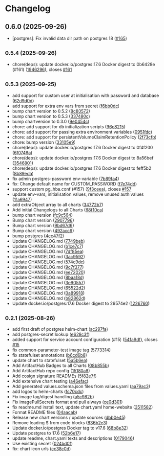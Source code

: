 # Changelog

## 0.6.0 (2025-09-26)

* [postgres]: Fix invalid data dir path on postgres 18 ([#165](https://github.com/CloudPirates-io/helm-charts/pull/165))

## <small>0.5.4 (2025-09-26)</small>

* chore(deps): update docker.io/postgres:17.6 Docker digest to 0b6428e (#161) ([1946296](https://github.com/CloudPirates-io/helm-charts/commit/1946296)), closes [#161](https://github.com/CloudPirates-io/helm-charts/issues/161)

## <small>0.5.3 (2025-09-25)</small>

* add support for custom user at initialisation with password and database ([62d9d0d](https://github.com/CloudPirates-io/helm-charts/commit/62d9d0d))
* add support for extra env vars from secret ([f6bb0dc](https://github.com/CloudPirates-io/helm-charts/commit/f6bb0dc))
* bump chart version to 0.5.2 ([8c80572](https://github.com/CloudPirates-io/helm-charts/commit/8c80572))
* bump chart version to 0.5.3 ([337480c](https://github.com/CloudPirates-io/helm-charts/commit/337480c))
* bump chartversion to 0.3.0 ([9e0454c](https://github.com/CloudPirates-io/helm-charts/commit/9e0454c))
* chore: add support for db initialization scripts ([96c8215](https://github.com/CloudPirates-io/helm-charts/commit/96c8215))
* chore: add support for passing extra environment variables ([0951fdc](https://github.com/CloudPirates-io/helm-charts/commit/0951fdc))
* chore: add support for persistentVolumeClaimRetentionPolicy ([2f73cfb](https://github.com/CloudPirates-io/helm-charts/commit/2f73cfb))
* chore: bump version ([33105e9](https://github.com/CloudPirates-io/helm-charts/commit/33105e9))
* chore(deps): update docker.io/postgres:17.6 Docker digest to 0f4f200 ([6f0746a](https://github.com/CloudPirates-io/helm-charts/commit/6f0746a))
* chore(deps): update docker.io/postgres:17.6 Docker digest to 8a56bef ([3546801](https://github.com/CloudPirates-io/helm-charts/commit/3546801))
* chore(deps): update docker.io/postgres:17.6 Docker digest to feff5b2 ([8b89eda](https://github.com/CloudPirates-io/helm-charts/commit/8b89eda))
* fix admin postgres-password env-variable ([7b89fa4](https://github.com/CloudPirates-io/helm-charts/commit/7b89fa4))
* fix: Change default name for CUSTOM_PASSWORD ([f7e74dd](https://github.com/CloudPirates-io/helm-charts/commit/f7e74dd))
* support custom pg_hba.conf (#157) ([9f3ceea](https://github.com/CloudPirates-io/helm-charts/commit/9f3ceea)), closes [#157](https://github.com/CloudPirates-io/helm-charts/issues/157)
* update env-vars, initialisation values, remove unused auth values ([11a6947](https://github.com/CloudPirates-io/helm-charts/commit/11a6947))
* add extraObject array to all charts ([34772b7](https://github.com/CloudPirates-io/helm-charts/commit/34772b7))
* Add initial Changelogs to all Charts ([68f10ca](https://github.com/CloudPirates-io/helm-charts/commit/68f10ca))
* bump chart version ([fc9c564](https://github.com/CloudPirates-io/helm-charts/commit/fc9c564))
* Bump chart version ([2907796](https://github.com/CloudPirates-io/helm-charts/commit/2907796))
* Bump chart version ([9bd67d6](https://github.com/CloudPirates-io/helm-charts/commit/9bd67d6))
* Bump chart version ([492acc9](https://github.com/CloudPirates-io/helm-charts/commit/492acc9))
* bump postgres ([4cc47f2](https://github.com/CloudPirates-io/helm-charts/commit/4cc47f2))
* Update CHANGELOG.md ([7749beb](https://github.com/CloudPirates-io/helm-charts/commit/7749beb))
* Update CHANGELOG.md ([b1ce7c7](https://github.com/CloudPirates-io/helm-charts/commit/b1ce7c7))
* Update CHANGELOG.md ([7df85ea](https://github.com/CloudPirates-io/helm-charts/commit/7df85ea))
* Update CHANGELOG.md ([3ac9592](https://github.com/CloudPirates-io/helm-charts/commit/3ac9592))
* Update CHANGELOG.md ([574c9dc](https://github.com/CloudPirates-io/helm-charts/commit/574c9dc))
* Update CHANGELOG.md ([9c7f377](https://github.com/CloudPirates-io/helm-charts/commit/9c7f377))
* Update CHANGELOG.md ([ee72020](https://github.com/CloudPirates-io/helm-charts/commit/ee72020))
* Update CHANGELOG.md ([8baa18d](https://github.com/CloudPirates-io/helm-charts/commit/8baa18d))
* Update CHANGELOG.md ([3e90557](https://github.com/CloudPirates-io/helm-charts/commit/3e90557))
* Update CHANGELOG.md ([65522d2](https://github.com/CloudPirates-io/helm-charts/commit/65522d2))
* Update CHANGELOG.md ([0a89918](https://github.com/CloudPirates-io/helm-charts/commit/0a89918))
* Update CHANGELOG.md ([b82862d](https://github.com/CloudPirates-io/helm-charts/commit/b82862d))
* Update docker.io/postgres:17.6 Docker digest to 29574e2 ([1226760](https://github.com/CloudPirates-io/helm-charts/commit/1226760))

## <small>0.2.1 (2025-08-26)</small>

* add first draft of postgres helm-chart ([ac297fa](https://github.com/CloudPirates-io/helm-charts/commit/ac297fa))
* add postgres-secret lookup ([e628c3f](https://github.com/CloudPirates-io/helm-charts/commit/e628c3f))
* added support for service account configuration (#15) ([541a9df](https://github.com/CloudPirates-io/helm-charts/commit/541a9df)), closes [#15](https://github.com/CloudPirates-io/helm-charts/issues/15)
* fix common-parameter-test image tag ([5773314](https://github.com/CloudPirates-io/helm-charts/commit/5773314))
* fix statefulset annotations ([b6cd6b8](https://github.com/CloudPirates-io/helm-charts/commit/b6cd6b8))
* update chart to statefulset ([5a5b6ea](https://github.com/CloudPirates-io/helm-charts/commit/5a5b6ea))
* Add ArtifactHub Badges to all Charts ([08b855b](https://github.com/CloudPirates-io/helm-charts/commit/08b855b))
* Add ArtifactHub repo config ([15180a8](https://github.com/CloudPirates-io/helm-charts/commit/15180a8))
* Add cosign signature READMEs ([5f82e7f](https://github.com/CloudPirates-io/helm-charts/commit/5f82e7f))
* Add extensive chart testing ([a46efac](https://github.com/CloudPirates-io/helm-charts/commit/a46efac))
* Add generated values.schema.json files from values.yaml ([aa79ac3](https://github.com/CloudPirates-io/helm-charts/commit/aa79ac3))
* add logos to helm-charts ([fc70cdc](https://github.com/CloudPirates-io/helm-charts/commit/fc70cdc))
* Fix image tag/digest handling ([a5c982b](https://github.com/CloudPirates-io/helm-charts/commit/a5c982b))
* Fix imagePullSecrets format and pull always ([ce0d301](https://github.com/CloudPirates-io/helm-charts/commit/ce0d301))
* fix readme.md install text, update chart.yaml home-website ([3511582](https://github.com/CloudPirates-io/helm-charts/commit/3511582))
* Format README files ([04aacab](https://github.com/CloudPirates-io/helm-charts/commit/04aacab))
* Release new chart versions / update sources ([dbb0e45](https://github.com/CloudPirates-io/helm-charts/commit/dbb0e45))
* Remove leading $ from code blocks ([836b2e3](https://github.com/CloudPirates-io/helm-charts/commit/836b2e3))
* Update docker.io/postgres Docker tag to v17.6 ([68b8e32](https://github.com/CloudPirates-io/helm-charts/commit/68b8e32))
* Update postgres to 17.6 ([52b6e17](https://github.com/CloudPirates-io/helm-charts/commit/52b6e17))
* update readme, chart.yaml texts and descriptions ([0179046](https://github.com/CloudPirates-io/helm-charts/commit/0179046))
* Use existing secret ([024bd0f](https://github.com/CloudPirates-io/helm-charts/commit/024bd0f))
* fix: chart icon urls ([cc38c0d](https://github.com/CloudPirates-io/helm-charts/commit/cc38c0d))
